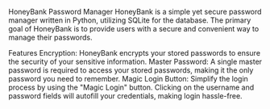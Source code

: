 HoneyBank Password Manager
HoneyBank is a simple yet secure password manager written in Python, utilizing SQLite for the database. The primary goal of HoneyBank is to provide users with a secure and convenient way to manage their passwords.

Features
Encryption: HoneyBank encrypts your stored passwords to ensure the security of your sensitive information.
Master Password: A single master password is required to access your stored passwords, making it the only password you need to remember.
Magic Login Button: Simplify the login process by using the "Magic Login" button. Clicking on the username and password fields will autofill your credentials, making login hassle-free.
